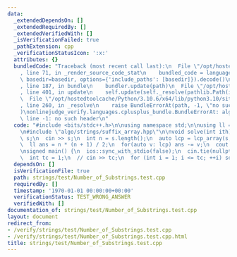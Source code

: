 ```yaml
---
data:
  _extendedDependsOn: []
  _extendedRequiredBy: []
  _extendedVerifiedWith: []
  _isVerificationFailed: true
  _pathExtension: cpp
  _verificationStatusIcon: ':x:'
  attributes: {}
  bundledCode: "Traceback (most recent call last):\n  File \"/opt/hostedtoolcache/Python/3.10.6/x64/lib/python3.10/site-packages/onlinejudge_verify/documentation/build.py\"\
    , line 71, in _render_source_code_stat\n    bundled_code = language.bundle(stat.path,\
    \ basedir=basedir, options={'include_paths': [basedir]}).decode()\n  File \"/opt/hostedtoolcache/Python/3.10.6/x64/lib/python3.10/site-packages/onlinejudge_verify/languages/cplusplus.py\"\
    , line 187, in bundle\n    bundler.update(path)\n  File \"/opt/hostedtoolcache/Python/3.10.6/x64/lib/python3.10/site-packages/onlinejudge_verify/languages/cplusplus_bundle.py\"\
    , line 401, in update\n    self.update(self._resolve(pathlib.Path(included), included_from=path))\n\
    \  File \"/opt/hostedtoolcache/Python/3.10.6/x64/lib/python3.10/site-packages/onlinejudge_verify/languages/cplusplus_bundle.py\"\
    , line 260, in _resolve\n    raise BundleErrorAt(path, -1, \"no such header\"\
    )\nonlinejudge_verify.languages.cplusplus_bundle.BundleErrorAt: algo/strings/suffix_array.hpp:\
    \ line -1: no such header\n"
  code: "#include <bits/stdc++.h>\n\nusing namespace std;\n\nusing ll = long long;\n\
    \n#include \"algo/strings/suffix_array.hpp\"\n\nvoid solve(int ith) {\n  string\
    \ s;\n  cin >> s;\n  int n = s.length();\n  auto lcp = lcp_array(s, suffix_array(s));\n\
    \  ll ans = n * (n + 1) / 2;\n  for(auto v: lcp) ans -= v;\n  cout << ans;\n}\n\
    \nsigned main() {\n  ios::sync_with_stdio(false);\n  cin.tie(nullptr), cin.exceptions(cin.failbit);\n\
    \  int tc = 1;\n  // cin >> tc;\n  for (int i = 1; i <= tc; ++i) solve(i);\n}"
  dependsOn: []
  isVerificationFile: true
  path: strings/test/Number_of_Substrings.test.cpp
  requiredBy: []
  timestamp: '1970-01-01 00:00:00+00:00'
  verificationStatus: TEST_WRONG_ANSWER
  verifiedWith: []
documentation_of: strings/test/Number_of_Substrings.test.cpp
layout: document
redirect_from:
- /verify/strings/test/Number_of_Substrings.test.cpp
- /verify/strings/test/Number_of_Substrings.test.cpp.html
title: strings/test/Number_of_Substrings.test.cpp
---
```

